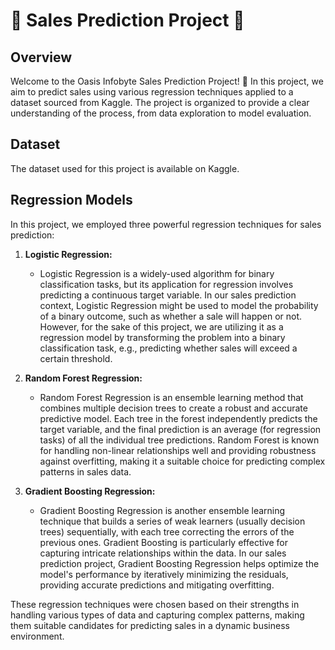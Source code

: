 # 🌟 Sales Prediction Project 🌟

## Overview

Welcome to the Oasis Infobyte Sales Prediction Project! 🚀 In this project, we aim to predict sales using various regression techniques applied to a dataset sourced from Kaggle. The project is organized to provide a clear understanding of the process, from data exploration to model evaluation.

## Dataset

The dataset used for this project is available on Kaggle.

## Regression Models

In this project, we employed three powerful regression techniques for sales prediction:

1. **Logistic Regression:**
    - Logistic Regression is a widely-used algorithm for binary classification tasks, but its application for regression involves predicting a continuous target variable. In our sales prediction context, Logistic Regression might be used to model the probability of a binary outcome, such as whether a sale will happen or not. However, for the sake of this project, we are utilizing it as a regression model by transforming the problem into a binary classification task, e.g., predicting whether sales will exceed a certain threshold.

2. **Random Forest Regression:**
    - Random Forest Regression is an ensemble learning method that combines multiple decision trees to create a robust and accurate predictive model. Each tree in the forest independently predicts the target variable, and the final prediction is an average (for regression tasks) of all the individual tree predictions. Random Forest is known for handling non-linear relationships well and providing robustness against overfitting, making it a suitable choice for predicting complex patterns in sales data.

3. **Gradient Boosting Regression:**
    - Gradient Boosting Regression is another ensemble learning technique that builds a series of weak learners (usually decision trees) sequentially, with each tree correcting the errors of the previous ones. Gradient Boosting is particularly effective for capturing intricate relationships within the data. In our sales prediction project, Gradient Boosting Regression helps optimize the model's performance by iteratively minimizing the residuals, providing accurate predictions and mitigating overfitting.

These regression techniques were chosen based on their strengths in handling various types of data and capturing complex patterns, making them suitable candidates for predicting sales in a dynamic business environment.